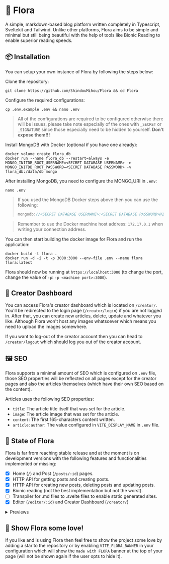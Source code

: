 # 💮 Flora
A simple, markdown-based blog platform written completely in Typescript, Sveltekit and Tailwind. Unlike other platforms, Flora aims to be simple and minimal but still being beautiful with the help of tools like Bionic Reading to enable superior reading speeds.

## 📦 Installation
You can setup your own instance of Flora by following the steps below:

Clone the repository:
```shell
git clone https://github.com/ShindouMihou/Flora && cd Flora
```

Configure the required configurations:
```shell
cp .env.example .env && nano .env
```

> All of the configurations are required to be configured otherwise there will be issues, please take note especially of the ones with `_SECRET` or `_SIGNATURE` since those especially need to be hidden to yourself. **Don't expose them!!!**

Install MongoDB with Docker (optional if you have one already):
```shell
docker volume create flora_db
docker run --name flora_db --restart=always -e MONGO_INITDB_ROOT_USERNAME=<SECRET DATABASE USERNAME> -e MONGO_INITDB_ROOT_PASSWORD=<SECRET DATABASE PASSWORD> -v flora_db:/data/db mongo
```

After installing MongoDB, you need to configure the MONGO_URI in `.env`:
```shell
nano .env
```

> If you used the MongoDB Docker steps above then you can use the following:
> ```java
> mongodb://<SECRET DATABASE USERNAME>:<SECRET DATABASE PASSWORD>@172.17.0.1:27017/?authSource=admin
> ```

> Remember to use the Docker machine host address: `172.17.0.1` when writing your connection address.

You can then start building the docker image for Flora and run the application:
```shell
docker build -t flora .
docker run -d -i -t -p 3000:3000 --env-file .env --name flora flora:latest
```

Flora should now be running at `https://localhost:3000` (to change the port, change the value of `-p`: `-p <machine port>:3000`).

## 📖 Creator Dashboard
You can access Flora's creator dashboard which is located on `/creator/`. You'll be redirected to the login page (`/creator/login`) if you are not logged in. After that, you can create new articles, delete, update and whatever you like. Although Flora won't host any images whatsoever which means you need to upload the images somewhere.

If you want to log-out of the creator account then you can head to `/creator/logout` which should log you out of the creator account.

## 🖼️ SEO
Flora supports a minimal amount of SEO which is configured on `.env` file, those SEO properties will be reflected on all pages except for the creator pages and also the articles themselves (which have their own SEO based on the content). 

Articles uses the following SEO properties:
- `title`: The article title itself that was set for the article.
- `image`: The article image that was set for the article.
- `content`: The first 165-characters content written.
- `article:author`: The value configured in `VITE_DISPLAY_NAME` in `.env` file.

## 🚡 State of Flora
Flora is far from reaching stable release and at the moment is on development versions with the following features and functionalities implemented or missing:
- [x] Home (`/`) and Post (`/posts/:id`) pages.
- [x] HTTP API for getting posts and creating posts.
- [x] HTTP API for creating new posts, deleting posts and updating posts.
- [x] Bionic reading (not the best implementation but not the worst).
- [ ] Transpiler for .md files to .svelte files to enable static generated sites.
- [x] Editor (`/editor/:id`) and Creator Dashboard (`/creator/`)
  
<details>
  <summary>Previews</summary>
  
Creator Dashboard
![image](https://user-images.githubusercontent.com/69381903/170739685-985a89fd-6f9f-4fd7-9796-8a51a697c5b1.png)
  
Editor
![image](https://user-images.githubusercontent.com/69381903/170739826-218f9b49-8159-4817-b13e-f416c767ad07.png)
 
Homepage
![image](https://user-images.githubusercontent.com/69381903/170739901-57ccd511-9b8b-4555-b571-faf7f09444c8.png)

Article Page
![image](https://user-images.githubusercontent.com/69381903/170739943-04572b03-ea2a-4b17-92f5-0847121f7381.png)
</details>

## 💌 Show Flora some love!
If you like and is using Flora then feel free to show the project some love by adding a star to the repository or by enabling `VITE_FLORA_BANNER` in your configuration which will show the `made with FLORA` banner at the top of your page (will not be shown again if the user opts to hide it).
